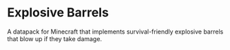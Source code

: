 # Explosive Barrels
A datapack for Minecraft that implements survival-friendly explosive barrels that blow up if they take damage.
